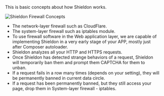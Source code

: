 
This is basic concepts about how Shieldon works.

![Shieldon Firewall Concepts](https://i.imgur.com/pRbI7gg.png)

- The network-layer firewall such as CloudFlare.
- The system-layer firewall such as iptables module.
- To use firewall software in the Web application layer, we are capable of implementing Shieldon in a very early stage of your APP, mostly just after Composer autoloader.
- Shieldon analyzes all your HTTP and HTTPS requests.
- Once Shieldon has detected strange behaviors of a request, Shieldon will temporarily ban them and prompt them CAPTCHA for them to unban.
- If a request fails in a row many times (depends on your setting), they will be permanently banned in current data circle.
- If a request has been permanently banned, but they still access your page, drop them in System-layer firewall - iptables.